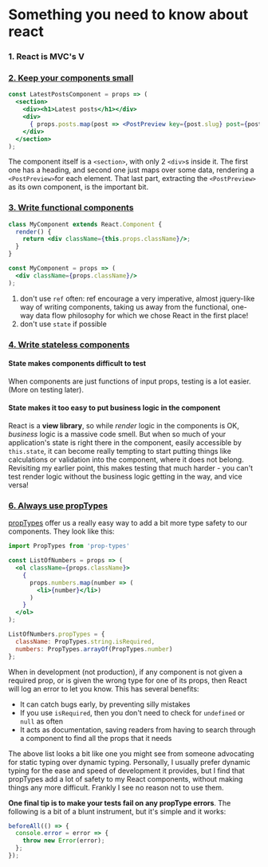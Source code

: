 # Something you need to know about react

### 1. React is MVC's V

### [2. Keep your components small](https://camjackson.net/post/9-things-every-reactjs-beginner-should-know#keep-your-components-small)

```jsx
const LatestPostsComponent = props => (
  <section>
    <div><h1>Latest posts</h1></div>
    <div>
      { props.posts.map(post => <PostPreview key={post.slug} post={post}/>) }
    </div>
  </section>
);
```

The component itself is a `<section>`, with only 2 `<div>`s inside it. The first one has a heading, and second one just maps over some data, rendering a `<PostPreview>`for each element. That last part, extracting the `<PostPreview>` as its own component, is the important bit.

### [3. Write functional components](https://camjackson.net/post/9-things-every-reactjs-beginner-should-know#write-functional-components)

```jsx
class MyComponent extends React.Component {
  render() {
    return <div className={this.props.className}/>;
  }
}
```

```jsx
const MyComponent = props => (
  <div className={props.className}/>
);
```

1. don't use `ref` often: ref encourage a very imperative, almost jquery-like way of writing components, taking us away from the functional, one-way data flow philosophy for which we chose React in the first place!
1. don't use `state` if possible

### [4. Write stateless components](https://camjackson.net/post/9-things-every-reactjs-beginner-should-know#write-stateless-components)

#### State makes components difficult to test

When components are just functions of input props, testing is a lot easier. (More on testing later).

#### State makes it too easy to put business logic in the component

React is a **view library**, so while *render* logic in the components is OK, *business* logic is a massive code smell. But when so much of your application's state is right there in the component, easily accessible by `this.state`, it can become really tempting to start putting things like calculations or validation into the component, where it does not belong. Revisiting my earlier point, this makes testing that much harder - you can't test render logic without the business logic getting in the way, and vice versa!


### [6. Always use propTypes](https://camjackson.net/post/9-things-every-reactjs-beginner-should-know#always-use-proptypes)

[propTypes](https://facebook.github.io/react/docs/reusable-components.html#prop-validation) offer us a really easy way to add a bit more type safety to our components. They look like this:

```jsx
import PropTypes from 'prop-types'

const ListOfNumbers = props => (
  <ol className={props.className}>
    {
      props.numbers.map(number => (
        <li>{number}</li>)
      )
    }
  </ol>
);

ListOfNumbers.propTypes = {
  className: PropTypes.string.isRequired,
  numbers: PropTypes.arrayOf(PropTypes.number)
};
```

When in development (not production), if any component is not given a required prop, or is given the wrong type for one of its props, then React will log an error to let you know. This has several benefits:

- It can catch bugs early, by preventing silly mistakes
- If you use `isRequired`, then you don't need to check for `undefined` or `null` as often
- It acts as documentation, saving readers from having to search through a component to find all the props that it needs

The above list looks a bit like one you might see from someone advocating for static typing over dynamic typing. Personally, I usually prefer dynamic typing for the ease and speed of development it provides, but I find that propTypes add a lot of safety to my React components, without making things any more difficult. Frankly I see no reason not to use them.

**One final tip is to make your tests fail on any propType errors**. The following is a bit of a blunt instrument, but it's simple and it works:

```jsx
beforeAll(() => {
  console.error = error => {
    throw new Error(error);
  };
});
```
